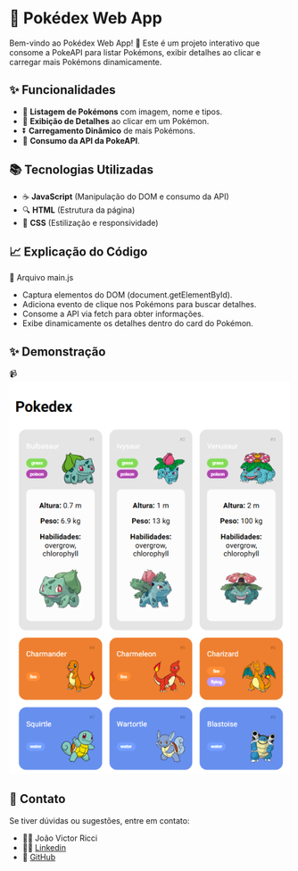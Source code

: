 # 🌟 Pokédex Web App

Bem-vindo ao Pokédex Web App! 🌟 Este é um projeto interativo que consome a PokeAPI para listar Pokémons, exibir detalhes ao clicar e carregar mais Pokémons dinamicamente.

## ✨ Funcionalidades

- 🔄 **Listagem de Pokémons** com imagem, nome e tipos.
- 🎯 **Exibição de Detalhes** ao clicar em um Pokémon.
- ⏬ **Carregamento Dinâmico** de mais Pokémons.
- 🔗 **Consumo da API da PokeAPI**.

## 📚 Tecnologias Utilizadas

- ☕ **JavaScript** (Manipulação do DOM e consumo da API)
- 🔍 **HTML** (Estrutura da página)
- 🔦 **CSS** (Estilização e responsividade)


## 📈 Explicação do Código
💎 Arquivo main.js
- Captura elementos do DOM (document.getElementById).
- Adiciona evento de clique nos Pokémons para buscar detalhes.
- Consome a API via fetch para obter informações.
- Exibe dinamicamente os detalhes dentro do card do Pokémon.

## ✨ Demonstração
📹 ![Pokedex](Public/assets/img/demo.png)

## 📢 Contato
Se tiver dúvidas ou sugestões, entre em contato:

- 👨‍💻 João Victor Ricci
- 👨‍🎓 [Linkedin](https://www.linkedin.com/in/joaoriccideveloper/)
- 👤 [GitHub](https://github.com/ricciDeveloper)
